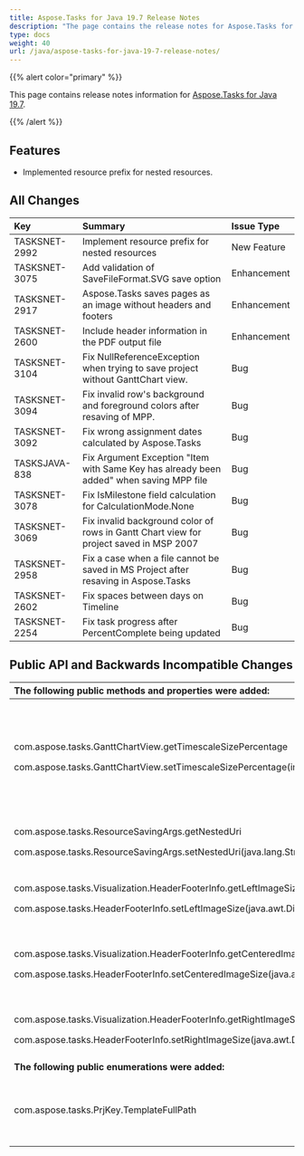 ```yaml
---
title: Aspose.Tasks for Java 19.7 Release Notes
description: "The page contains the release notes for Aspose.Tasks for Java 19.7."
type: docs
weight: 40
url: /java/aspose-tasks-for-java-19-7-release-notes/
---
```


{{% alert color="primary" %}}

This page contains release notes information for [Aspose.Tasks for Java 19.7](https://downloads.aspose.com/tasks/java/new-releases/aspose.tasks-for-java-19.7/).

{{% /alert %}}

## **Features**
- Implemented resource prefix for nested resources.

## **All Changes**

|**Key**|**Summary**|**Issue Type**|
| :- | :- | :- |
|TASKSNET-2992|Implement resource prefix for nested resources|New Feature|
|TASKSNET-3075|Add validation of SaveFileFormat.SVG save option|Enhancement|
|TASKSNET-2917|Aspose.Tasks saves pages as an image without headers and footers|Enhancement|
|TASKSNET-2600|Include header information in the PDF output file|Enhancement|
|TASKSNET-3104|Fix NullReferenceException when trying to save project without GanttChart view.|Bug|
|TASKSNET-3094|Fix invalid row's background and foreground colors after resaving of MPP.|Bug|
|TASKSNET-3092|Fix wrong assignment dates calculated by Aspose.Tasks|Bug|
|TASKSJAVA-838|Fix Argument Exception "Item with Same Key has already been added" when saving MPP file|Bug|
|TASKSNET-3078|Fix IsMilestone field calculation for CalculationMode.None|Bug|
|TASKSNET-3069|Fix invalid background color of rows in Gantt Chart view for project saved in MSP 2007|Bug|
|TASKSNET-2958|Fix a case when a file cannot be saved in MS Project after resaving in Aspose.Tasks|Bug|
|TASKSNET-2602|Fix spaces between days on Timeline|Bug|
|TASKSNET-2254|Fix task progress after PercentComplete being updated|Bug|

## **Public API and Backwards Incompatible Changes**

|**The following public methods and properties were added:**|**Description**|
| :- | :- |
|<p>com.aspose.tasks.GanttChartView.getTimescaleSizePercentage</p><p>com.aspose.tasks.GanttChartView.setTimescaleSizePercentage(int)</p>|Gets or sets a percentage to reduce or enlarge the spacing between units on the timescale tier|
|<p>com.aspose.tasks.ResourceSavingArgs.getNestedUri</p><p>com.aspose.tasks.ResourceSavingArgs.setNestedUri(java.lang.String)</p>|Gets or sets the nested resource URI.|
|<p>com.aspose.tasks.Visualization.HeaderFooterInfo.getLeftImageSize</p><p>com.aspose.tasks.HeaderFooterInfo.setLeftImageSize(java.awt.Dimension)</p>|Gets or sets the displayed size of the left image.|
|<p>com.aspose.tasks.Visualization.HeaderFooterInfo.getCenteredImageSize</p><p>com.aspose.tasks.HeaderFooterInfo.setCenteredImageSize(java.awt.Dimension)</p>|Gets or sets the displayed size of the center image.|
|<p>com.aspose.tasks.Visualization.HeaderFooterInfo.getRightImageSize</p><p>com.aspose.tasks.HeaderFooterInfo.setRightImageSize(java.awt.Dimension)</p>|Gets or sets the displayed size of the right image.|
|**The following public enumerations were added:**|**Description**|
|com.aspose.tasks.PrjKey.TemplateFullPath|Represents the Template (Project) full file name.|

